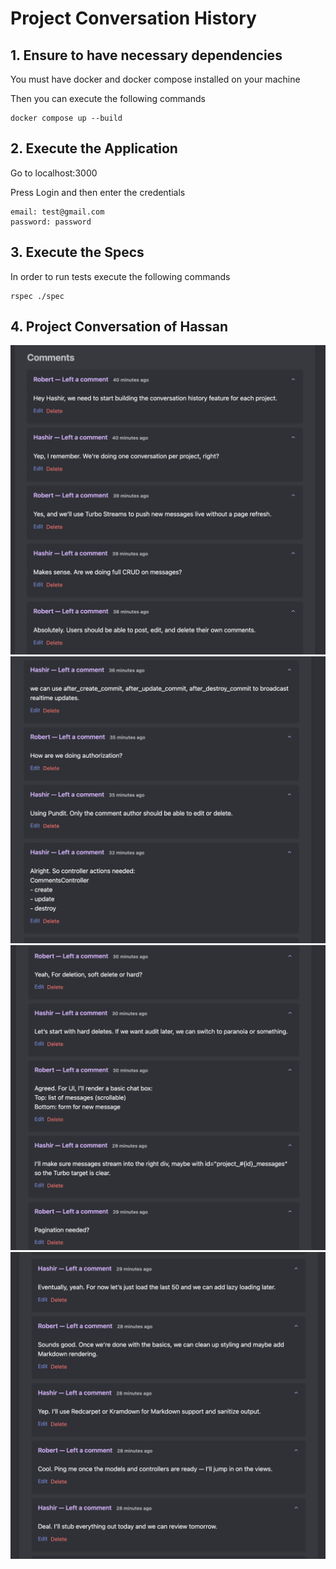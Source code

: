 # Project Conversation History

## 1. Ensure to have necessary dependencies

You must have docker and docker compose installed on your machine

Then you can execute the following commands

```
docker compose up --build
```

## 2. Execute the Application

Go to localhost:3000

Press Login and then enter the credentials

```
email: test@gmail.com
password: password
```

## 3. Execute the Specs

In order to run tests execute the following commands
```
rspec ./spec
```

## 4. Project Conversation of Hassan

![Project Chat](public/1.png)
![Project Chat](public/2.png)
![Project Chat](public/3.png)
![Project Chat](public/4.png)


